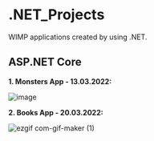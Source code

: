 # .NET_Projects
 WIMP applications created by using .NET.

## ASP.NET Core

**1. Monsters App - 13.03.2022:**

![image](https://user-images.githubusercontent.com/72278818/158040257-c72a0e75-e688-4033-be2c-cb1951a85ebb.png)

**2. Books App - 20.03.2022:**

![ezgif com-gif-maker (1)](https://user-images.githubusercontent.com/72278818/159175835-c7156e32-16ce-4875-92e4-6b49f32e5969.gif)

